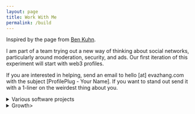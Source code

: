 ```yaml
---
layout: page 
title: Work With Me 
permalink: /build
---
```


Inspired by the page from [Ben Kuhn](https://www.benkuhn.net/work/). 

I am part of a team trying out a new way of thinking about social networks, particularly around moderation, security, and ads. Our first iteration of this experiment will start with web3 profiles. 

If you are interested in helping, send an email to hello [at] evazhang.com with the subject [ProfilePlug - Your Name]. If you want to stand out send it with a 1-liner on the weirdest thing about you. 

<details>
<summary>Various software projects</summary>

- Full stack (Web), Back-end, Protocol 
-Javascript, C++ 
-Solidity and Rust are bonus but not required  
-No particular type of degree required, we will
be indexing on individual interest and contributions. 
-Open source contributions are +!  
-We don't expect you (and hope you don't either) to be good
at more than one of the above.  
-If you are more into the theory side of things, there will
be opportunities to contribute to an ongoing whitepaper for the 
protocol. 
</details>



<details>
<summary>Growth></summary>

-We are interested in someone who can own growth and enjoy
experimenting with new and unconventional ways for growth. 
-You will get to own growth. This means you enjoy running new
experiments and quick iterations on new ways of understanding 
and acquiring users. 
-You are someone who enjoy quantitative metrics but understand 
	Goodhart's law. 
-This may include producing social content (Twitter, Discord), identifying community trends and partners, and finding new growth avenues.  
-Some parts of growth will also be relaying feedback or working closely with people on the product side.  
-Some things we've done include 
	 -taping QR code posters for user studies in the wild  
	 -recruiting user feedback manually at events  
	 -live-calling users and walking them through demos 
</summary>



If you are someone with skills not included in the above but are interested in what we mentioned above and want to help, feel free to reach out. We care highly about the quality of our teammates rather than a specific mold of a profile. 

## On Priorities. 

I care a lot about the long-term impact of my work - previously I was part of efforts working on engineering for climate modelling, famine-prediction, healthcare, and AI safety. I spent (and still spend) time thinking about how to effectively align science, public goods, and long-term innvoation with incentives. 

If you share similar priorities and aren't sure about social networks as an area for focus, I would encourage you to reach out and chat more about why I think social networks are important. 
